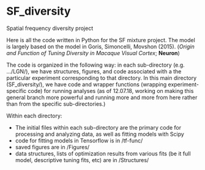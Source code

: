 # SF_diversity
Spatial frequency diversity project

Here is all the code written in Python for the SF mixture project. The model is largely based on the model in Goris, Simoncelli, Movshon (2015). (*Origin and Function of Tuning Diversity in Macaque Visual Cortex*; **Neuron**)

The code is organized in the following way: in each sub-directory (e.g. .../LGN/), we have structures, figures, and code associated with a the particular experiment corresponding to that directory. In this main directory (SF_diversity/), we have code and wrapper functions (wrapping experiment-specific code) for running analyses (as of 12.07.18, working on making this general branch more powerful and running more and more from here rather than from the specific sub-directories.) 

Within each directory:
* The initial files within each sub-directory are the primary code for processing and analyzing data, as well as fitting models with Scipy
* code for fitting models in Tensorflow is in /tf-func/
* saved figures are in /Figures/
* data structures, lists of optimization results from various fits (be it full model, descriptive tuning fits, etc) are in /Structures/
